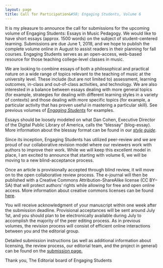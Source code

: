 ```yaml
---
layout: page
title: Call for Participation&#58; Engaging Students, Volume 6
---
```


It is my pleasure to announce the call for submissions for the upcoming volume of Engaging Students: Essays in Music Pedagogy. We would like to have short essays (approx. 1500 words) on the subject of student-centered learning. Submissions are due June 1, 2018, and we hope to publish the complete volume online in August to assist readers in their planning for fall courses. Engaging Students serves as an open-access, web-based resource for those teaching college-level classes in music.

We are looking to combine essays of both a philosophical and practical nature on a wide range of topics relevant to the teaching of music at the university level. These include (but are not limited to) assessment, learning outcomes, in-class and out-of-class activities, and technology. We are also interested in a balance between essays dealing with more general topics (for example, strategies for dealing with different learning styles in a variety of contexts) and those dealing with more specific topics (for example, a particular activity that has proven useful in mastering a particular skill). See previous volumes of [*Engaging Students*](http://www.flipcamp.org/engagingstudents/) for examples.
 
Essays should be loosely modeled on what Dan Cohen, Executive Director of the Digital Public Library of America, calls the “blessay” (blog-essay). More information about the blessay format can be found in our [*style guide*](http://www.flipcamp.org/esstyle/).

Since its inception, Engaging Students has utilized peer-review and we are proud of our collaborative revision model where our reviewers work with authors to improve their work. While we will keep this excellent model in place, I am excited to announce that starting with volume 6, we will be moving to a new blind-acceptance process. 

Once an article is provisionally accepted through blind review, it will move on to the open collaborative review process. The e-journal will then be published with a Creative Commons Attribution-ShareAlike license (CC BY–SA) that will protect authors’ rights while allowing for free and open online access. More information about creative commons licenses can be found [here](http://creativecommons.org/licenses/).  

You will receive acknowledgment of your manuscript within one week after the submission deadline. Provisional acceptances will be sent around July 1st, and you should plan to be electronically available during July to accomplish the majority of the peer editing process. As in previous volumes, the revision process will consist of efficient online interactions between you and the editorial group.

Detailed submission instructions (as well as additional information about licensing, the review process, our editorial team, and the project in general) can be found on the [submission page.](/essubmit/)
 
Thank you,
The Editorial board of Engaging Students
